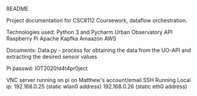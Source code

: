 README

Project documentation for CSC8112 Coursework, dataflow orchestration.

Technologies used:
Python 3 and Pycharm
Urban Observatory API
Raspberry Pi
Apache Kapfka
Amaazon AWS

Documents:
Data.py - process for obtaining the data from the UO-API and extracting the desired sensor values

Pi passwd:
IOT2020!d4t4pr0ject


VNC server running on pi on Matthew's account/email
SSH Running
Local ip: 192.168.0.25 (static wlan0 address)
	  192.168.0.26 (static eth0 address)
